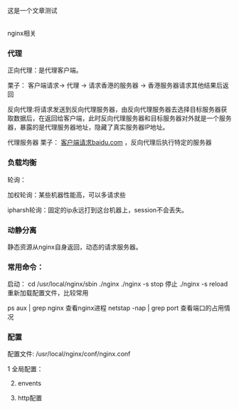 这是一个文章测试

<br description/> nginx相关 <br description/>


### 代理

正向代理：是代理客户端。

栗子： 客户端请求→ 代理 → 请求香港的服务器 → 香港服务器请求其他结果后返回

反向代理:将请求发送到反向代理服务器，由反向代理服务器去选择目标服务器获取数据后，在返回给客户端，此时反向代理服务器和目标服务器对外就是一个服务器，暴露的是代理服务器地址，隐藏了真实服务器IP地址。

代理服务器
栗子： [客户端请求baidu.com](http://客户端请求baidu.com)  ，反向代理后执行特定的服务器

### 负载均衡

轮询：

加权轮询：某些机器性能高，可以多请求些

ipharsh轮询：固定的ip永远打到这台机器上，session不会丢失。

### 动静分离

静态资源从nginx自身返回，动态的请求服务器。

### 常用命令：
启动： cd /usr/local/nginx/sbin ./nginx
./nginx -s stop 停止
./nginx -s reload 重新加载配置文件，比较常用

ps aux  | grep nginx 查看nginx进程
netstap -nap | grep port 查看端口的占用情况

### 配置
配置文件: /usr/local/nginx/conf/nginx.conf

1 全局配置：

2. envents

3. http配置

